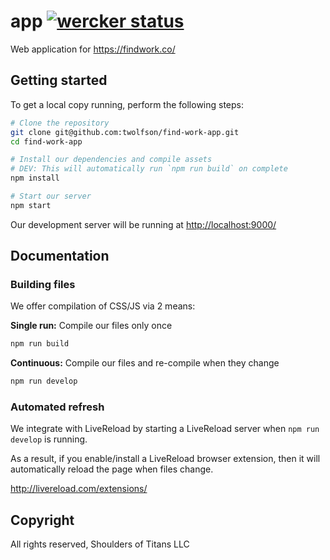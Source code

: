 # app [![wercker status](https://app.wercker.com/status/11dd669e8306e37c6bfbc982316d9267/s/master)](https://app.wercker.com/project/bykey/11dd669e8306e37c6bfbc982316d9267)
Web application for https://findwork.co/

## Getting started
To get a local copy running, perform the following steps:

```bash
# Clone the repository
git clone git@github.com:twolfson/find-work-app.git
cd find-work-app

# Install our dependencies and compile assets
# DEV: This will automatically run `npm run build` on complete
npm install

# Start our server
npm start
```

Our development server will be running at <http://localhost:9000/>

## Documentation
### Building files
We offer compilation of CSS/JS via 2 means:

**Single run:** Compile our files only once

```bash
npm run build
```

**Continuous:** Compile our files and re-compile when they change

```bash
npm run develop
```

### Automated refresh
We integrate with LiveReload by starting a LiveReload server when `npm run develop` is running.

As a result, if you enable/install a LiveReload browser extension, then it will automatically reload the page when files change.

http://livereload.com/extensions/

## Copyright
All rights reserved, Shoulders of Titans LLC
